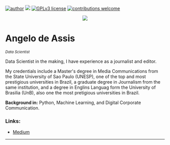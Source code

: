 [![author](https://img.shields.io/badge/author-Angelo-red.svg)](https://www.linkedin.com/in/Angelo) [![](https://img.shields.io/badge/python-3.7+-blue.svg)](https://www.python.org/downloads/release/python-365/) [![GPLv3 license](https://img.shields.io/badge/License-GPLv3-blue.svg)](http://perso.crans.org/besson/LICENSE.html) [![contributions welcome](https://img.shields.io/badge/contributions-welcome-brightgreen.svg?style=flat)](https://github.com/Angelo-Data-Science)

<p align="center">
  <img src="banner.png" >
</p>

# Angelo de Assis
<sub>*Data Scientist*</sub>

Data Scientist in the making, I have experience as a journalist and editor.

My credentials include a Master's degree in Media Communications from the State University of Sao Paulo (UNESP), one of the top and most prestigious universities in Brazil, a graduate degree in Journalism from the same institution, and a degree in Englins Languag form the University of Brasilia (UnB), also one the most pretigious universities in Brazil.

**Background in:** Python, Machine Learning, and Digital Corporate Communication.

### Links:
* [Medium](https://medium.com/@angelodatascience)

---




